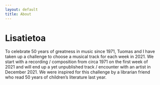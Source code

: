 ```yaml
---
layout: default
title: About
---
```

# Lisatietoa

To celebrate 50 years of greatness in music since 1971, Tuomas and I have taken up a challenge to choose a musical track for each week in 2021. We start with a recording / composition from circa 1971 on the first week of 2021 and will end up a yet unpublished track / encounter with an artist in December 2021. We were inspired for this challenge by a librarian friend who read 50 years of children’s literature last year.